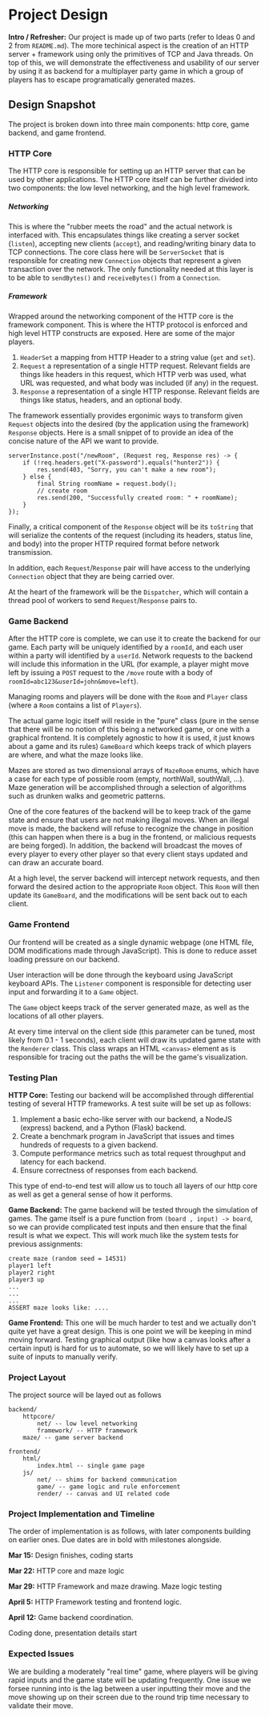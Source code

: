 

Project Design
==============

**Intro / Refresher:** Our project is made up of two parts (refer to Ideas 0 and 2 from `README.md`). The more techinical aspect is the creation of an HTTP server + framework using only the primitives of TCP and Java threads. On top of this, we will demonstrate the effectiveness and usability of our server by using it as backend for a multiplayer party game in which a group of players has to escape programatically generated mazes. 


## Design Snapshot

The project is broken down into three main components: http core, game backend, and game frontend.

### HTTP Core

The HTTP core is responsible for setting up an HTTP server that can be used by other applications. The HTTP core itself can be further divided into two components: the low level networking, and the high level framework.

##### Networking

This is where the "rubber meets the road" and the actual network is interfaced with. This encapsulates things like creating a server socket (`listen`), accepting new clients (`accept`), and reading/writing binary data to TCP connections. The core class here will be `ServerSocket` that is responsible for creating new `Connection` objects that represent a given transaction over the network. The only functionality needed at this layer is to be able to `sendBytes()` and `receiveBytes()` from a `Connection`.


##### Framework

Wrapped around the networking component of the HTTP core is the framework component. This is where the HTTP protocol is enforced and high level HTTP constructs are exposed. Here are some of the major players.

1. `HeaderSet` a mapping from HTTP Header to a string value (`get` and `set`).
2. `Request` a representation of a single HTTP request. Relevant fields are things like headers in this request, which HTTP verb was used, what URL was requested, and what body was included (if any) in the request.
3. `Response` a representation of a single HTTP response. Relevant fields are things like status, headers, and an optional body.

The framework essentially provides ergonimic ways to transform given `Request` objects into the desired (by the application using the framework) `Response` objects. Here is a small snippet of to provide an idea of the concise nature of the API we want to provide.

```
serverInstance.post("/newRoom", (Request req, Response res) -> {
	if (!req.headers.get("X-password").equals("hunter2")) {
		res.send(403, "Sorry, you can't make a new room");
	} else {
		final String roomName = request.body();
		// create room
		res.send(200, "Successfully created room: " + roomName);
	}
});
```

Finally, a critical component of the `Response` object will be its `toString` that will serialize the contents of the request (including its headers, status line, and body) into the proper HTTP required format before network transmission.

In addition, each `Request`/`Response` pair will have access to the underlying `Connection` object that they are being carried over.

At the heart of the framework will be the `Dispatcher`, which will contain a thread pool of workers to send `Request`/`Response` pairs to.

### Game Backend

After the HTTP core is complete, we can use it to create the backend for our game. Each party will be uniquely identified by a `roomId`, and each user within a party will identified by a `userId`. Network requests to the backend will include this information in the URL (for example, a player might move left by issuing a `POST` request to the `/move` route with a body of `roomId=abc123&userId=john&move=left`).

Managing rooms and players will be done with the `Room` and `Player` class (where a `Room` contains a list of `Players`).

The actual game logic itself will reside in the "pure" class (pure in the sense that there will be no notion of this being a networked game, or one with a graphical frontend. It is completely agnostic to how it is used, it just knows about a game and its rules) `GameBoard` which keeps track of which players are where, and what the maze looks like.

Mazes are stored as two dimensional arrays of `MazeRoom` enums, which have a case for each type of possible room (empty, northWall, southWall, ...). Maze generation will be accomplished through a selection of algorithms such as drunken walks and geometric patterns.

One of the core features of the backend will be to keep track of the game state and ensure that users are not making illegal moves. When an illegal move is made, the backend will refuse to recognize the change in position (this can happen when there is a bug in the frontend, or malicious requests are being forged). In addition, the backend will broadcast the moves of every player to every other player so that every client stays updated and can draw an accurate board.

At a high level, the server backend will intercept network requests, and then forward the desired action to the appropriate `Room` object. This `Room` will then update its `GameBoard`, and the modifications will be sent back out to each client.

### Game Frontend

Our frontend will be created as a single dynamic webpage (one HTML file, DOM modifications made through JavaScript). This is done to reduce asset loading pressure on our backend.

User interaction will be done through the keyboard using JavaScript keyboard APIs. The `Listener` component is responsible for detecting user input and forwarding it to a `Game` object.

The `Game` object keeps track of the server generated maze, as well as the locations of all other players.

At every time interval on the client side (this parameter can be tuned, most likely from 0.1 - 1 seconds), each client will draw its updated game state with the `Renderer` class. This class wraps an HTML `<canvas>` element as is responsible for tracing out the paths the will be the game's visualization.


### Testing Plan

**HTTP Core:** Testing our backend will be accomplished through differential testing of several HTTP frameworks. A test suite will be set up as follows:

1. Implement a basic echo-like server with our backend, a NodeJS (express) backend, and a Python (Flask) backend.
2. Create a benchmark program in JavaScript that issues and times hundreds of requests to a given backend.
3. Compute performance metrics such as total request throughput and latency for each backend.
4. Ensure correctness of responses from each backend.

This type of end-to-end test will allow us to touch all layers of our http core as well as get a general sense of how it performs.

**Game Backend:** The game backend will be tested through the simulation of games. The game itself is a pure function from `(board , input) -> board`, so we can provide complicated test inputs and then ensure that the final result is what we expect. This will work much like the system tests for previous assignments:

```
create maze (random seed = 14531)
player1 left
player2 right
player3 up
...
...
...
ASSERT maze looks like: ....
```

**Game Frontend:** This one will be much harder to test and we actually don't quite yet have a great design. This is one point we will be keeping in mind moving forward. Testing graphical output (like how a canvas looks after a certain input) is hard for us to automate, so we will likely have to set up a suite of inputs to manually verify.


### Project Layout

The project source will be layed out as follows

```
backend/
	httpcore/
		net/ -- low level networking
		framework/ -- HTTP framework
	maze/ -- game server backend
	
frontend/
	html/
		index.html -- single game page
	js/
		net/ -- shims for backend communication
		game/ -- game logic and rule enforcement
		render/ -- canvas and UI related code

```


### Project Implementation and Timeline

The order of implementation is as follows, with later components building on earlier ones. Due dates are in bold with milestones alongside.

**Mar 15:** Design finishes, coding starts

**Mar 22:** HTTP core and maze logic

**Mar 29:** HTTP Framework and maze drawing. Maze logic testing

**April 5:** HTTP Framework testing and frontend logic.

**April 12:** Game backend coordination.

Coding done, presentation details start


### Expected Issues

We are building a moderately "real time" game, where players will be giving rapid inputs and the game state will be updating frequently. One issue we forsee running into is the lag between a user inputting their move and the move showing up on their screen due to the round trip time necessary to validate their move.
